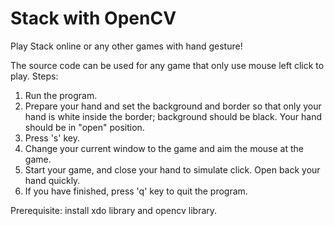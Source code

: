 # Stack with OpenCV

Play Stack online or any other games with hand gesture!

The source code can be used for any game that only use mouse left click to play.
Steps:
1. Run the program.
2. Prepare your hand and set the background and border so that only your hand is white inside the border; background should be black. Your hand should be in "open" position.
3. Press 's' key.
4. Change your current window to the game and aim the mouse at the game.
5. Start your game, and close your hand to simulate click. Open back your hand quickly.
6. If you have finished, press 'q' key to quit the program. 

Prerequisite: install xdo library and opencv library.
